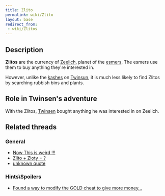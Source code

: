 ```yaml
---
title: Zlito
permalink: wiki/Zlito
layout: base
redirect_from:
 - wiki/Zlitos
---
```


## Description

**Zlitos** are the currency of [Zeelich](Zeelich "wikilink"), planet of
the [esmers](esmer "wikilink"). The esmers use them to buy anything
they're interested in.

However, unlike the [kashes](kash "wikilink") on
[Twinsun](Twinsun "wikilink"), it is much less likely to find Zlitos by
searching rubbish bins and plants.

## Role in Twinsen's adventure

With the Zlitos, [Twinsen](Twinsen "wikilink") bought anything he was
interested in on Zeelich.

## Related threads

### General

- [Now This is weird
  !!!](https://forum.magicball.net/showthread.php?t=10667)
- [Zlito + Zloty = ?](https://forum.magicball.net/showthread.php?t=3013)
- [unknown quote](https://forum.magicball.net/showthread.php?t=933)

### Hints\Spoilers

- [Found a way to modify the GOLD cheat to give more
  money...](https://forum.magicball.net/showthread.php?t=7721)
